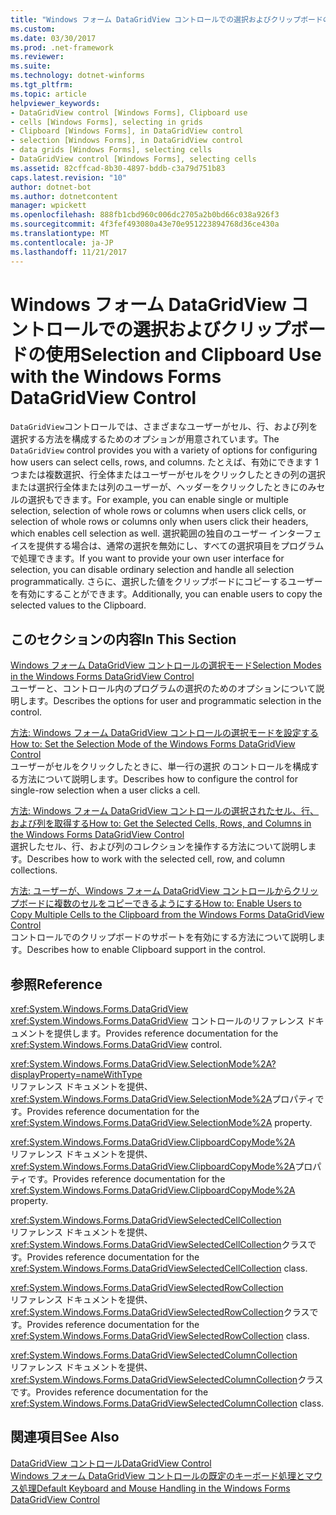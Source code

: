 ```yaml
---
title: "Windows フォーム DataGridView コントロールでの選択およびクリップボードの使用"
ms.custom: 
ms.date: 03/30/2017
ms.prod: .net-framework
ms.reviewer: 
ms.suite: 
ms.technology: dotnet-winforms
ms.tgt_pltfrm: 
ms.topic: article
helpviewer_keywords:
- DataGridView control [Windows Forms], Clipboard use
- cells [Windows Forms], selecting in grids
- Clipboard [Windows Forms], in DataGridView control
- selection [Windows Forms], in DataGridView control
- data grids [Windows Forms], selecting cells
- DataGridView control [Windows Forms], selecting cells
ms.assetid: 82cffcad-8b30-4897-bddb-c3a79d751b83
caps.latest.revision: "10"
author: dotnet-bot
ms.author: dotnetcontent
manager: wpickett
ms.openlocfilehash: 888fb1cbd960c006dc2705a2b0bd66c038a926f3
ms.sourcegitcommit: 4f3fef493080a43e70e951223894768d36ce430a
ms.translationtype: MT
ms.contentlocale: ja-JP
ms.lasthandoff: 11/21/2017
---
```

# <a name="selection-and-clipboard-use-with-the-windows-forms-datagridview-control"></a><span data-ttu-id="c84b5-102">Windows フォーム DataGridView コントロールでの選択およびクリップボードの使用</span><span class="sxs-lookup"><span data-stu-id="c84b5-102">Selection and Clipboard Use with the Windows Forms DataGridView Control</span></span>
<span data-ttu-id="c84b5-103">`DataGridView`コントロールでは、さまざまなユーザーがセル、行、および列を選択する方法を構成するためのオプションが用意されています。</span><span class="sxs-lookup"><span data-stu-id="c84b5-103">The `DataGridView` control provides you with a variety of options for configuring how users can select cells, rows, and columns.</span></span> <span data-ttu-id="c84b5-104">たとえば、有効にできます 1 つまたは複数選択、行全体またはユーザーがセルをクリックしたときの列の選択または選択行全体または列のユーザーが、ヘッダーをクリックしたときにのみセルの選択もできます。</span><span class="sxs-lookup"><span data-stu-id="c84b5-104">For example, you can enable single or multiple selection, selection of whole rows or columns when users click cells, or selection of whole rows or columns only when users click their headers, which enables cell selection as well.</span></span> <span data-ttu-id="c84b5-105">選択範囲の独自のユーザー インターフェイスを提供する場合は、通常の選択を無効にし、すべての選択項目をプログラムで処理できます。</span><span class="sxs-lookup"><span data-stu-id="c84b5-105">If you want to provide your own user interface for selection, you can disable ordinary selection and handle all selection programmatically.</span></span> <span data-ttu-id="c84b5-106">さらに、選択した値をクリップボードにコピーするユーザーを有効にすることができます。</span><span class="sxs-lookup"><span data-stu-id="c84b5-106">Additionally, you can enable users to copy the selected values to the Clipboard.</span></span>  
  
## <a name="in-this-section"></a><span data-ttu-id="c84b5-107">このセクションの内容</span><span class="sxs-lookup"><span data-stu-id="c84b5-107">In This Section</span></span>  
 [<span data-ttu-id="c84b5-108">Windows フォーム DataGridView コントロールの選択モード</span><span class="sxs-lookup"><span data-stu-id="c84b5-108">Selection Modes in the Windows Forms DataGridView Control</span></span>](../../../../docs/framework/winforms/controls/selection-modes-in-the-windows-forms-datagridview-control.md)  
 <span data-ttu-id="c84b5-109">ユーザーと、コントロール内のプログラムの選択のためのオプションについて説明します。</span><span class="sxs-lookup"><span data-stu-id="c84b5-109">Describes the options for user and programmatic selection in the control.</span></span>  
  
 [<span data-ttu-id="c84b5-110">方法: Windows フォーム DataGridView コントロールの選択モードを設定する</span><span class="sxs-lookup"><span data-stu-id="c84b5-110">How to: Set the Selection Mode of the Windows Forms DataGridView Control</span></span>](../../../../docs/framework/winforms/controls/how-to-set-the-selection-mode-of-the-windows-forms-datagridview-control.md)  
 <span data-ttu-id="c84b5-111">ユーザーがセルをクリックしたときに、単一行の選択 のコントロールを構成する方法について説明します。</span><span class="sxs-lookup"><span data-stu-id="c84b5-111">Describes how to configure the control for single-row selection when a user clicks a cell.</span></span>  
  
 [<span data-ttu-id="c84b5-112">方法: Windows フォーム DataGridView コントロールの選択されたセル、行、および列を取得する</span><span class="sxs-lookup"><span data-stu-id="c84b5-112">How to: Get the Selected Cells, Rows, and Columns in the Windows Forms DataGridView Control</span></span>](../../../../docs/framework/winforms/controls/selected-cells-rows-and-columns-datagridview.md)  
 <span data-ttu-id="c84b5-113">選択したセル、行、および列のコレクションを操作する方法について説明します。</span><span class="sxs-lookup"><span data-stu-id="c84b5-113">Describes how to work with the selected cell, row, and column collections.</span></span>  
  
 [<span data-ttu-id="c84b5-114">方法: ユーザーが、Windows フォーム DataGridView コントロールからクリップボードに複数のセルをコピーできるようにする</span><span class="sxs-lookup"><span data-stu-id="c84b5-114">How to: Enable Users to Copy Multiple Cells to the Clipboard from the Windows Forms DataGridView Control</span></span>](../../../../docs/framework/winforms/controls/enable-users-to-copy-multiple-cells-to-the-clipboard-datagridview.md)  
 <span data-ttu-id="c84b5-115">コントロールでのクリップボードのサポートを有効にする方法について説明します。</span><span class="sxs-lookup"><span data-stu-id="c84b5-115">Describes how to enable Clipboard support in the control.</span></span>  
  
## <a name="reference"></a><span data-ttu-id="c84b5-116">参照</span><span class="sxs-lookup"><span data-stu-id="c84b5-116">Reference</span></span>  
 <xref:System.Windows.Forms.DataGridView>  
 <span data-ttu-id="c84b5-117"><xref:System.Windows.Forms.DataGridView> コントロールのリファレンス ドキュメントを提供します。</span><span class="sxs-lookup"><span data-stu-id="c84b5-117">Provides reference documentation for the <xref:System.Windows.Forms.DataGridView> control.</span></span>  
  
 <xref:System.Windows.Forms.DataGridView.SelectionMode%2A?displayProperty=nameWithType>  
 <span data-ttu-id="c84b5-118">リファレンス ドキュメントを提供、<xref:System.Windows.Forms.DataGridView.SelectionMode%2A>プロパティです。</span><span class="sxs-lookup"><span data-stu-id="c84b5-118">Provides reference documentation for the <xref:System.Windows.Forms.DataGridView.SelectionMode%2A> property.</span></span>  
  
 <xref:System.Windows.Forms.DataGridView.ClipboardCopyMode%2A>  
 <span data-ttu-id="c84b5-119">リファレンス ドキュメントを提供、<xref:System.Windows.Forms.DataGridView.ClipboardCopyMode%2A>プロパティです。</span><span class="sxs-lookup"><span data-stu-id="c84b5-119">Provides reference documentation for the <xref:System.Windows.Forms.DataGridView.ClipboardCopyMode%2A> property.</span></span>  
  
 <xref:System.Windows.Forms.DataGridViewSelectedCellCollection>  
 <span data-ttu-id="c84b5-120">リファレンス ドキュメントを提供、<xref:System.Windows.Forms.DataGridViewSelectedCellCollection>クラスです。</span><span class="sxs-lookup"><span data-stu-id="c84b5-120">Provides reference documentation for the <xref:System.Windows.Forms.DataGridViewSelectedCellCollection> class.</span></span>  
  
 <xref:System.Windows.Forms.DataGridViewSelectedRowCollection>  
 <span data-ttu-id="c84b5-121">リファレンス ドキュメントを提供、<xref:System.Windows.Forms.DataGridViewSelectedRowCollection>クラスです。</span><span class="sxs-lookup"><span data-stu-id="c84b5-121">Provides reference documentation for the <xref:System.Windows.Forms.DataGridViewSelectedRowCollection> class.</span></span>  
  
 <xref:System.Windows.Forms.DataGridViewSelectedColumnCollection>  
 <span data-ttu-id="c84b5-122">リファレンス ドキュメントを提供、<xref:System.Windows.Forms.DataGridViewSelectedColumnCollection>クラスです。</span><span class="sxs-lookup"><span data-stu-id="c84b5-122">Provides reference documentation for the <xref:System.Windows.Forms.DataGridViewSelectedColumnCollection> class.</span></span>  
  
## <a name="see-also"></a><span data-ttu-id="c84b5-123">関連項目</span><span class="sxs-lookup"><span data-stu-id="c84b5-123">See Also</span></span>  
 [<span data-ttu-id="c84b5-124">DataGridView コントロール</span><span class="sxs-lookup"><span data-stu-id="c84b5-124">DataGridView Control</span></span>](../../../../docs/framework/winforms/controls/datagridview-control-windows-forms.md)  
 [<span data-ttu-id="c84b5-125">Windows フォーム DataGridView コントロールの既定のキーボード処理とマウス処理</span><span class="sxs-lookup"><span data-stu-id="c84b5-125">Default Keyboard and Mouse Handling in the Windows Forms DataGridView Control</span></span>](../../../../docs/framework/winforms/controls/default-keyboard-and-mouse-handling-in-the-windows-forms-datagridview-control.md)
